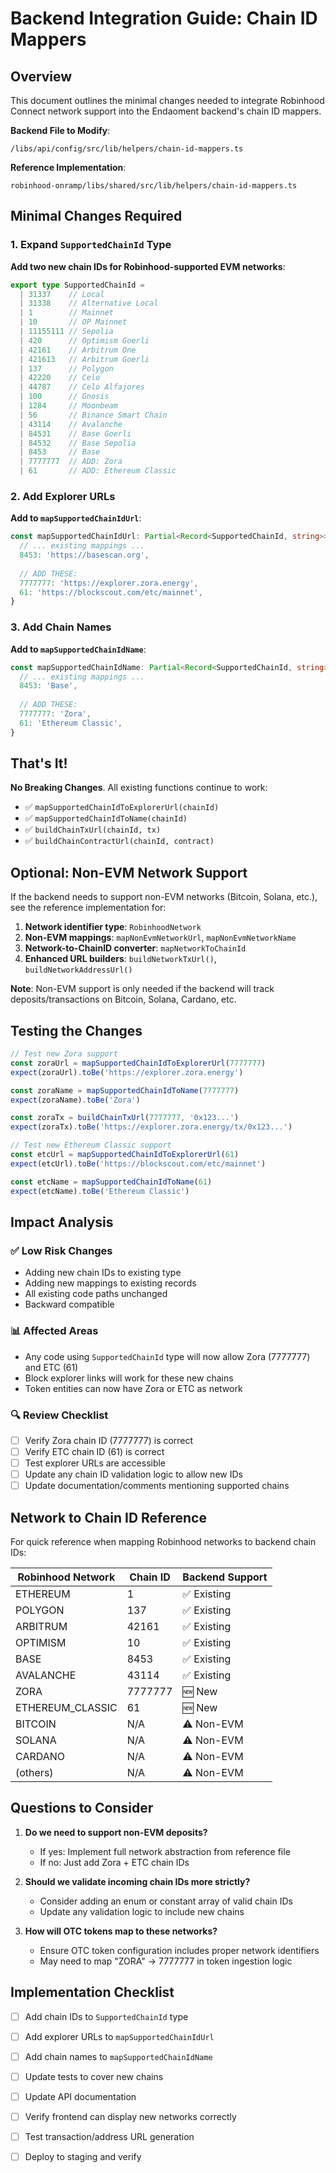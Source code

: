 # Backend Integration Guide: Chain ID Mappers

## Overview

This document outlines the minimal changes needed to integrate Robinhood Connect network support into the Endaoment backend's chain ID mappers.

**Backend File to Modify**: 
```
/libs/api/config/src/lib/helpers/chain-id-mappers.ts
```

**Reference Implementation**:
```
robinhood-onramp/libs/shared/src/lib/helpers/chain-id-mappers.ts
```

## Minimal Changes Required

### 1. Expand `SupportedChainId` Type

**Add two new chain IDs for Robinhood-supported EVM networks**:

```typescript
export type SupportedChainId = 
  | 31337    // Local
  | 31338    // Alternative Local
  | 1        // Mainnet
  | 10       // OP Mainnet
  | 11155111 // Sepolia
  | 420      // Optimism Goerli
  | 42161    // Arbitrum One
  | 421613   // Arbitrum Goerli
  | 137      // Polygon
  | 42220    // Celo
  | 44787    // Celo Alfajores
  | 100      // Gnosis
  | 1284     // Moonbeam
  | 56       // Binance Smart Chain
  | 43114    // Avalanche
  | 84531    // Base Goerli
  | 84532    // Base Sepolia
  | 8453     // Base
  | 7777777  // ADD: Zora
  | 61       // ADD: Ethereum Classic
```

### 2. Add Explorer URLs

**Add to `mapSupportedChainIdUrl`**:

```typescript
const mapSupportedChainIdUrl: Partial<Record<SupportedChainId, string>> = {
  // ... existing mappings ...
  8453: 'https://basescan.org',
  
  // ADD THESE:
  7777777: 'https://explorer.zora.energy',
  61: 'https://blockscout.com/etc/mainnet',
}
```

### 3. Add Chain Names

**Add to `mapSupportedChainIdName`**:

```typescript
const mapSupportedChainIdName: Partial<Record<SupportedChainId, string>> = {
  // ... existing mappings ...
  8453: 'Base',
  
  // ADD THESE:
  7777777: 'Zora',
  61: 'Ethereum Classic',
}
```

## That's It! 

**No Breaking Changes**. All existing functions continue to work:
- ✅ `mapSupportedChainIdToExplorerUrl(chainId)`
- ✅ `mapSupportedChainIdToName(chainId)`
- ✅ `buildChainTxUrl(chainId, tx)`
- ✅ `buildChainContractUrl(chainId, contract)`

## Optional: Non-EVM Network Support

If the backend needs to support non-EVM networks (Bitcoin, Solana, etc.), see the reference implementation for:

1. **Network identifier type**: `RobinhoodNetwork`
2. **Non-EVM mappings**: `mapNonEvmNetworkUrl`, `mapNonEvmNetworkName`
3. **Network-to-ChainID converter**: `mapNetworkToChainId`
4. **Enhanced URL builders**: `buildNetworkTxUrl()`, `buildNetworkAddressUrl()`

**Note**: Non-EVM support is only needed if the backend will track deposits/transactions on Bitcoin, Solana, Cardano, etc.

## Testing the Changes

```typescript
// Test new Zora support
const zoraUrl = mapSupportedChainIdToExplorerUrl(7777777)
expect(zoraUrl).toBe('https://explorer.zora.energy')

const zoraName = mapSupportedChainIdToName(7777777)
expect(zoraName).toBe('Zora')

const zoraTx = buildChainTxUrl(7777777, '0x123...')
expect(zoraTx).toBe('https://explorer.zora.energy/tx/0x123...')

// Test new Ethereum Classic support
const etcUrl = mapSupportedChainIdToExplorerUrl(61)
expect(etcUrl).toBe('https://blockscout.com/etc/mainnet')

const etcName = mapSupportedChainIdToName(61)
expect(etcName).toBe('Ethereum Classic')
```

## Impact Analysis

### ✅ Low Risk Changes
- Adding new chain IDs to existing type
- Adding new mappings to existing records
- All existing code paths unchanged
- Backward compatible

### 📊 Affected Areas
- Any code using `SupportedChainId` type will now allow Zora (7777777) and ETC (61)
- Block explorer links will work for these new chains
- Token entities can now have Zora or ETC as network

### 🔍 Review Checklist
- [ ] Verify Zora chain ID (7777777) is correct
- [ ] Verify ETC chain ID (61) is correct
- [ ] Test explorer URLs are accessible
- [ ] Update any chain ID validation logic to allow new IDs
- [ ] Update documentation/comments mentioning supported chains

## Network to Chain ID Reference

For quick reference when mapping Robinhood networks to backend chain IDs:

| Robinhood Network | Chain ID | Backend Support |
|-------------------|----------|-----------------|
| ETHEREUM          | 1        | ✅ Existing     |
| POLYGON           | 137      | ✅ Existing     |
| ARBITRUM          | 42161    | ✅ Existing     |
| OPTIMISM          | 10       | ✅ Existing     |
| BASE              | 8453     | ✅ Existing     |
| AVALANCHE         | 43114    | ✅ Existing     |
| ZORA              | 7777777  | 🆕 New          |
| ETHEREUM_CLASSIC  | 61       | 🆕 New          |
| BITCOIN           | N/A      | ⚠️ Non-EVM      |
| SOLANA            | N/A      | ⚠️ Non-EVM      |
| CARDANO           | N/A      | ⚠️ Non-EVM      |
| (others)          | N/A      | ⚠️ Non-EVM      |

## Questions to Consider

1. **Do we need to support non-EVM deposits?**
   - If yes: Implement full network abstraction from reference file
   - If no: Just add Zora + ETC chain IDs

2. **Should we validate incoming chain IDs more strictly?**
   - Consider adding an enum or constant array of valid chain IDs
   - Update any validation logic to include new chains

3. **How will OTC tokens map to these networks?**
   - Ensure OTC token configuration includes proper network identifiers
   - May need to map "ZORA" → 7777777 in token ingestion logic

## Implementation Checklist

- [ ] Add chain IDs to `SupportedChainId` type
- [ ] Add explorer URLs to `mapSupportedChainIdUrl`
- [ ] Add chain names to `mapSupportedChainIdName`
- [ ] Update tests to cover new chains
- [ ] Update API documentation
- [ ] Verify frontend can display new networks correctly
- [ ] Test transaction/address URL generation
- [ ] Deploy to staging and verify

